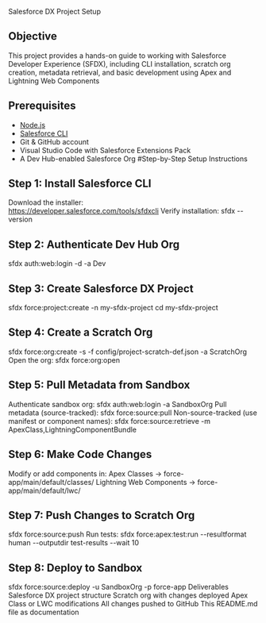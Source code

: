 Salesforce DX Project Setup 
##  Objective
This project provides a hands-on guide to working with Salesforce Developer Experience (SFDX), including CLI installation, scratch org creation, metadata retrieval, and basic development using Apex and Lightning Web Components
## Prerequisites
- [Node.js](https://nodejs.org)
- [Salesforce CLI](https://developer.salesforce.com/tools/sfdxcli)
- Git & GitHub account
- Visual Studio Code with Salesforce Extensions Pack
- A Dev Hub-enabled Salesforce Org
#Step-by-Step Setup Instructions
## Step 1: Install Salesforce CLI
 Download the installer:  
https://developer.salesforce.com/tools/sfdxcli
Verify installation:
sfdx --version
## Step 2: Authenticate Dev Hub Org
sfdx auth:web:login -d -a Dev
 ## Step 3: Create Salesforce DX Project
sfdx force:project:create -n my-sfdx-project cd my-sfdx-project
## Step 4: Create a Scratch Org
sfdx force:org:create -s -f config/project-scratch-def.json -a ScratchOrg
Open the org:
sfdx force:org:open
## Step 5: Pull Metadata from Sandbox 
Authenticate sandbox org:
sfdx auth:web:login -a SandboxOrg
Pull metadata (source-tracked):
sfdx force:source:pull
Non-source-tracked (use manifest or component names):
sfdx force:source:retrieve -m ApexClass,LightningComponentBundle
## Step 6: Make Code Changes
Modify or add components in:
Apex Classes → force-app/main/default/classes/
Lightning Web Components → force-app/main/default/lwc/
## Step 7: Push Changes to Scratch Org
sfdx force:source:push
Run tests:
sfdx force:apex:test:run --resultformat human --outputdir test-results --wait 10
 ## Step 8: Deploy to Sandbox 
sfdx force:source:deploy -u SandboxOrg -p force-app
 Deliverables
Salesforce DX project structure
Scratch org with changes deployed
Apex Class or LWC modifications
All changes pushed to GitHub
This README.md file as documentation

